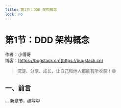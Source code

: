```yaml
---
title: 第1节：DDD 架构概念
lock: no
---
```


# 第1节：DDD 架构概念

作者：小傅哥
<br/>博客：[https://bugstack.cn](https://bugstack.cn)

> 沉淀、分享、成长，让自己和他人都能有所收获！😄

## 一、前言

... 新章节，编写中